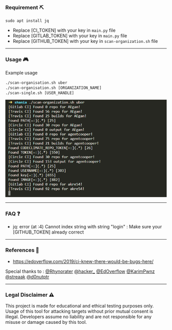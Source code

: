 ### Requirement ⛏

`sudo apt install jq`

- Replace [CI_TOKEN] with your key in `main.py` file
- Replace [GITLAB_TOKEN] with your key in `main.py` file
- Replace [GITHUB_TOKEN] with your key in `scan-organization.sh` file

---
### Usage 🎮

Example usage

```
./scan-organisation.sh uber
./scan-organisation.sh [ORGANIZATION_NAME]
./scan-single.sh [USER_HANDLE]
```

![Screeshoot](shania.png)

---
### FAQ ❓

- jq: error (at <stdin>:4)  Cannot index string with string "login" :  Make sure your [GITHUB_TOKEN] already correct

---
### References 🧾

- https://edoverflow.com/2019/ci-knew-there-would-be-bugs-here/

Special thanks to :
[@Rhynorater](https://twitter.com/Rhynorater)
[@hacker_](https://twitter.com/hacker_)
[@EdOverflow](https://twitter.com/EdOverflow)
[@KarimPwnz](https://twitter.com/KarimPwnz)
[@streaak](https://twitter.com/streaak)
[@d0nutptr](https://twitter.com/d0nutptr)

---
### Legal Disclaimer ⚠

This project is made for educational and ethical testing purposes only. Usage of this tool for attacking targets without prior mutual consent is illegal. Developers assume no liability and are not responsible for any misuse or damage caused by this tool.
